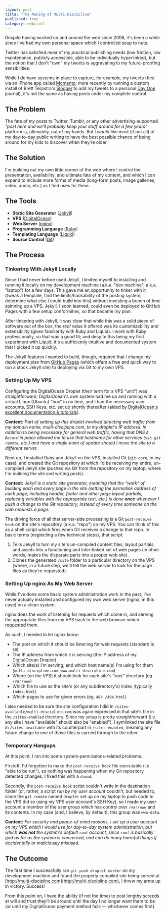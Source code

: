```yaml
---
layout: post
title: "The Making of Multi-Discipline"
published: true
category: webcraft
---
```


Despite having worked on and around the web since 2006, it's been a while since I've had my own personal space which I controlled soup to nuts.

Twitter has satisfied *most* of my *practical* publishing needs (low friction, low maintenance, publicly accessible, able to be individually hyperlinked), but the notion that I don't "own" my tweets is aggravating to my future-proofing sensibilities.

While I do have systems in place to capture, for example, my tweets (first via an iPhone app called [Momento](http://www.momentoapp.com/``); more recently by running a custom install of Brett Terpstra's [Slogger](http://brettterpstra.com/projects/slogger/) to add my tweets to a personal [Day One](http://dayoneapp.com/) journal), it's not the same as having posts under my complete control.

## The Problem

The fate of my posts to Twitter, Tumblr, or any other advertising-supported *"post here and we'll probably keep your stuff around for a few years"* platform is, ultimately, out of my hands.  But I *would* like most (if not all) of my day-to-day public writing to have the best possible chance of being around for my kids to discover when they're older.

## The Solution

I'm building out my own little corner of the web where I control the presentation, availability, and ultimate fate of my content, and which I can expand to include more forms of media (long-form posts, image galleries, video, audio, etc.) as I find uses for them.

## The Tools

+ **Static Site Generator** ([Jekyll](http://jekyllrb.com/))
+ **VPS** ([DigitalOcean](https://www.digitalocean.com/?refcode=896afa34ae98))
+ **Web Server** ([nginx](http://nginx.org/))
+ **Programming Language** ([Ruby](https://www.ruby-lang.org/))
+ **Templating Language** ([Liquid](http://liquidmarkup.org/))
+ **Source Control** ([Git](http://git-scm.com/))

## The Process

### Tinkering With Jekyll Locally

Since I had never before used Jekyll, I limited myself to installing and running it locally on my development machine (a.k.a. "dev machine", a.k.a. "laptop") for a few days.  This gave me an opportunity to tinker with it (tweak a template, find the limits/hackability of the posting system, determine what else I could build into this) without investing a bunch of time spinning up a VPS.  Jekyll, I soon learned, could even be deployed to GitHub Pages with a few setup conformities, so that became my plan.

After tinkering with Jekyll, it was clear that while this was a solid piece of software out of the box, the *real* value it offered was its customizability and extensibility (given familiarity with Ruby and Liquid).  I work with Ruby professionally, so that was a good fit; and despite this being my first experiment with Liquid, it's a sufficiently intuitive and documented system that I picked it up quickly.

The Jekyll features I wanted to build, though, required that I change my deployment plan from [GitHub Pages](https://pages.github.com/) (which offers a free and quick way to run a stock Jekyll site) to deploying via Git to my own VPS.

### Setting Up My VPS

Configuring the DigitalOcean Droplet (their term for a VPS "unit") was straightforward; DigitalOcean's own system had me up and running with a virtual Linux (Ubuntu) "box" in no time, and I had the necessary user accounts, SSH Keys, etc. set up shortly thereafter (aided by [DigitalOcean's excellent documentation & tutorials](https://www.digitalocean.com/community/?refcode=896afa34ae98)).

**Context:** *Part of setting up this droplet involved directing web traffic from my domain name, multi-discipline.com, to my droplet's IP address.  In addition to being necessary for general web traffic, having that DNS `A Record` in place allowed me to use that hostname for other services (`ssh`, `git remote`, etc.) and have a single point of update should I move the site to a different server.*

Next up, I installed Ruby and Jekyll on the VPS, installed Git (`git-core`, in my case), and created the Git repository at which I'd be receiving my entire, un-compiled Jekyll site (pushed via Git from the repository on my laptop, where I'm building the site and writing posts).

**Context:** *Jekyll is a static site generator, meaning that the "work" of building each and every page in the site (setting the permalink address of each page; including header, footer and other page layout partials; replacing variables with the appropriate text, etc.) is done __once__ whenever I push a change to the Git repository, instead of every time someone on the web requests a page.*

The driving force of all that server-side processing is a Git `post-receive hook` on the site's repository (a.k.a. "repo") on my VPS.  You can think of this as a shell script which fires when Git receives a change to that repo.  In basic terms (neglecting a few technical steps), that script:

1. Tells Jekyll to turn my site's un-compiled content files, layout partials, and assets into a functioning and inter-linked set of web pages (in other words, makes the disparate parts into a proper web site).
2. Clones the generated `/site` folder to a particular directory on the VPS (where, in a future step, we'll tell the web server to look for the page files as they're requested).

### Setting Up nginx As My Web Server

While I've done some basic system administration work in the past, I've never actually installed and configured my own web server (nginx, in this case) on a clean system.

nginx does the work of listening for requests which come in, and serving the appropriate files from my VPS back to the web browser which requested them.

As such, I needed to let nginx know:

+ The port on which it should be listening for web requests (standard is `80`)
+ The IP address from which it is serving (the IP address of my DigitalOcean Droplet)
+ Which site(s) I'm serving, and which host name(s) I'm using for them (`multi-discipline.com www.multi-discipline.com`)
+ Where (on the VPS) it should look for each site's "root" directory (eg. `/var/www`)
+ Which file to use as the site's (or any subdirectory's) index (typically `index.html`)
+ Which pages to use for given errors (eg. `404 /404.html`)

I also needed to be sure the site configuration I did in `/sites-available/multi-discipline.com` was again expressed in that site's file in the `/sites-enabled` directory.  Since my setup is pretty straightforward (i.e. any site I have "available" should also be "enabled"), I symlinked the site file in `/sites-available` with its counterpart in `/sites-enabled`, meaning any future change to one of those files is carried through to the other.

### Temporary Hangups

At this point, I ran into some system-permissions-related problems.

Firstoff, I'd forgotten to make the `post-receive hook` file executable (i.e. "able to be run"), so nothing was happening when my Git repository detected changes.  I fixed this with a `chmod`.

Secondly, the `post-receive hook` script couldn't write in the destination folder (or, rather, a script *run by my user account* couldn't, but needed to, since the `git remote` named `droplet` set up on my laptop to push code to the VPS did so using my VPS user account's SSH Key), so I made my user account a member of the user group which has control over `/var/www` and its contents.  In my case (and, I believe, by default), this group was `www-data`.

**Context:** *For security and peace-of-mind reasons, I set up a user account on my VPS which I would use for day-to-day system administration, but which __was not__ the system's default `root` account, since `root` is basically god as far as the system is concerned, and can do many harmful things if accidentally or maliciously misused.*

## The Outcome

The first time I successfully ran `git push droplet master` on my development machine and found the properly compiled site being served at [http://multi-discipline.com](http://multi-discipline.com), I threw my arms up in victory.  Success!

From this point on, I have the ability (if not the time) to post lengthy screeds at will and trust they’ll be around until the day I no longer want them to be (or until my DigitalOcean payment method fails — whichever comes first).